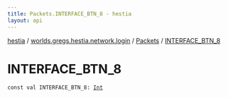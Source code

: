 ```yaml
---
title: Packets.INTERFACE_BTN_8 - hestia
layout: api
---
```


<div class='api-docs-breadcrumbs'><a href="../../index.html">hestia</a> / <a href="../index.html">worlds.gregs.hestia.network.login</a> / <a href="index.html">Packets</a> / <a href="./-i-n-t-e-r-f-a-c-e_-b-t-n_8.html">INTERFACE_BTN_8</a></div>

# INTERFACE_BTN_8

<div class="signature"><code><span class="keyword">const</span> <span class="keyword">val </span><span class="identifier">INTERFACE_BTN_8</span><span class="symbol">: </span><a href="https://kotlinlang.org/api/latest/jvm/stdlib/kotlin/-int/index.html"><span class="identifier">Int</span></a></code></div>
